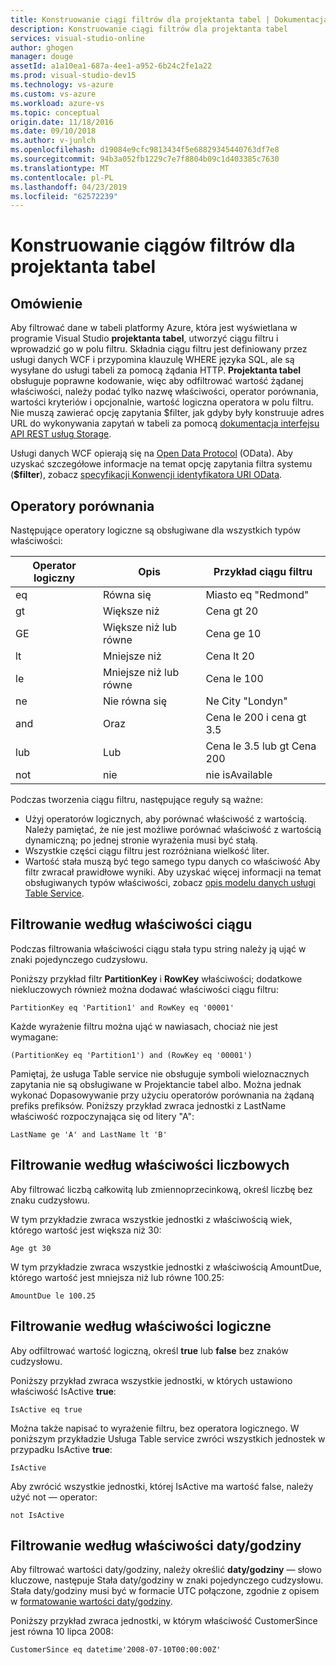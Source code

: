 ```yaml
---
title: Konstruowanie ciągi filtrów dla projektanta tabel | Dokumentacja firmy Microsoft
description: Konstruowanie ciągi filtrów dla projektanta tabel
services: visual-studio-online
author: ghogen
manager: douge
assetId: a1a10ea1-687a-4ee1-a952-6b24c2fe1a22
ms.prod: visual-studio-dev15
ms.technology: vs-azure
ms.custom: vs-azure
ms.workload: azure-vs
ms.topic: conceptual
origin.date: 11/18/2016
ms.date: 09/10/2018
ms.author: v-junlch
ms.openlocfilehash: d19084e9cfc9813434f5e68829345440763df7e8
ms.sourcegitcommit: 94b3a052fb1229c7e7f8804b09c1d403385c7630
ms.translationtype: MT
ms.contentlocale: pl-PL
ms.lasthandoff: 04/23/2019
ms.locfileid: "62572239"
---
```

# <a name="constructing-filter-strings-for-the-table-designer"></a>Konstruowanie ciągów filtrów dla projektanta tabel
## <a name="overview"></a>Omówienie
Aby filtrować dane w tabeli platformy Azure, która jest wyświetlana w programie Visual Studio **projektanta tabel**, utworzyć ciągu filtru i wprowadzić go w polu filtru. Składnia ciągu filtru jest definiowany przez usługi danych WCF i przypomina klauzulę WHERE języka SQL, ale są wysyłane do usługi tabeli za pomocą żądania HTTP. **Projektanta tabel** obsługuje poprawne kodowanie, więc aby odfiltrować wartość żądanej właściwości, należy podać tylko nazwę właściwości, operator porównania, wartości kryteriów i opcjonalnie, wartość logiczna operatora w polu filtru. Nie muszą zawierać opcję zapytania $filter, jak gdyby były konstruuje adres URL do wykonywania zapytań w tabeli za pomocą [dokumentacja interfejsu API REST usług Storage](http://go.microsoft.com/fwlink/p/?LinkId=400447).

Usługi danych WCF opierają się na [Open Data Protocol](http://go.microsoft.com/fwlink/p/?LinkId=214805) (OData). Aby uzyskać szczegółowe informacje na temat opcję zapytania filtra systemu (**$filter**), zobacz [specyfikacji Konwencji identyfikatora URI OData](http://go.microsoft.com/fwlink/p/?LinkId=214806).

## <a name="comparison-operators"></a>Operatory porównania
Następujące operatory logiczne są obsługiwane dla wszystkich typów właściwości:

| Operator logiczny | Opis | Przykład ciągu filtru |
| --- | --- | --- |
| eq |Równa się |Miasto eq "Redmond" |
| gt |Większe niż |Cena gt 20 |
| GE |Większe niż lub równe |Cena ge 10 |
| lt |Mniejsze niż |Cena lt 20 |
| le |Mniejsze niż lub równe |Cena le 100 |
| ne |Nie równa się |Ne City "Londyn" |
| and |Oraz |Cena le 200 i cena gt 3.5 |
| lub |Lub |Cena le 3.5 lub gt Cena 200 |
| not |nie |nie isAvailable |

Podczas tworzenia ciągu filtru, następujące reguły są ważne:

- Użyj operatorów logicznych, aby porównać właściwość z wartością. Należy pamiętać, że nie jest możliwe porównać właściwość z wartością dynamiczną; po jednej stronie wyrażenia musi być stałą.
- Wszystkie części ciągu filtru jest rozróżniana wielkość liter.
- Wartość stała muszą być tego samego typu danych co właściwość Aby filtr zwracał prawidłowe wyniki. Aby uzyskać więcej informacji na temat obsługiwanych typów właściwości, zobacz [opis modelu danych usługi Table Service](http://go.microsoft.com/fwlink/p/?LinkId=400448).

## <a name="filtering-on-string-properties"></a>Filtrowanie według właściwości ciągu
Podczas filtrowania właściwości ciągu stała typu string należy ją ująć w znaki pojedynczego cudzysłowu.

Poniższy przykład filtr **PartitionKey** i **RowKey** właściwości; dodatkowe niekluczowych również można dodawać właściwości ciągu filtru:

    PartitionKey eq 'Partition1' and RowKey eq '00001'

Każde wyrażenie filtru można ująć w nawiasach, chociaż nie jest wymagane:

    (PartitionKey eq 'Partition1') and (RowKey eq '00001')

Pamiętaj, że usługa Table service nie obsługuje symboli wieloznacznych zapytania nie są obsługiwane w Projektancie tabel albo. Można jednak wykonać Dopasowywanie przy użyciu operatorów porównania na żądaną prefiks prefiksów. Poniższy przykład zwraca jednostki z LastName właściwość rozpoczynająca się od litery "A":

    LastName ge 'A' and LastName lt 'B'

## <a name="filtering-on-numeric-properties"></a>Filtrowanie według właściwości liczbowych
Aby filtrować liczbą całkowitą lub zmiennoprzecinkową, określ liczbę bez znaku cudzysłowu.

W tym przykładzie zwraca wszystkie jednostki z właściwością wiek, którego wartość jest większa niż 30:

    Age gt 30

W tym przykładzie zwraca wszystkie jednostki z właściwością AmountDue, którego wartość jest mniejsza niż lub równe 100.25:

    AmountDue le 100.25

## <a name="filtering-on-boolean-properties"></a>Filtrowanie według właściwości logiczne
Aby odfiltrować wartość logiczną, określ **true** lub **false** bez znaków cudzysłowu.

Poniższy przykład zwraca wszystkie jednostki, w których ustawiono właściwość IsActive **true**:

    IsActive eq true

Można także napisać to wyrażenie filtru, bez operatora logicznego. W poniższym przykładzie Usługa Table service zwróci wszystkich jednostek w przypadku IsActive **true**:

    IsActive

Aby zwrócić wszystkie jednostki, której IsActive ma wartość false, należy użyć not — operator:

    not IsActive

## <a name="filtering-on-datetime-properties"></a>Filtrowanie według właściwości daty/godziny
Aby filtrować wartości daty/godziny, należy określić **daty/godziny** — słowo kluczowe, następuje Stała daty/godziny w znaki pojedynczego cudzysłowu. Stała daty/godziny musi być w formacie UTC połączone, zgodnie z opisem w [formatowanie wartości daty/godziny](http://go.microsoft.com/fwlink/p/?LinkId=400449).

Poniższy przykład zwraca jednostki, w którym właściwość CustomerSince jest równa 10 lipca 2008:

    CustomerSince eq datetime'2008-07-10T00:00:00Z'

<!-- Update_Description: update metedata properties -->